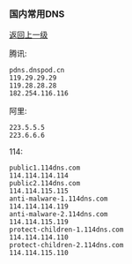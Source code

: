### 国内常用DNS

[返回上一级](/index.md)

腾讯:
```
pdns.dnspod.cn
119.29.29.29
119.28.28.28
182.254.116.116
```

阿里:
```
223.5.5.5
223.6.6.6
```

114:
```
public1.114dns.com
114.114.114.114
public2.114dns.com
114.114.115.115
anti-malware-1.114dns.com
114.114.114.119
anti-malware-2.114dns.com
114.114.115.119
protect-children-1.114dns.com
114.114.114.110
protect-children-2.114dns.com
114.114.115.110
```


